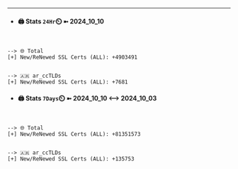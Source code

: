 

---
- #### 🖨️ **Stats** `24Hr`⏲️ ➼ 2024_10_10
```console


--> 🌐 Total
[+] New/ReNewed SSL Certs (ALL): +4903491


--> 🇦🇷 ar_ccTLDs
[+] New/ReNewed SSL Certs (ALL): +7681

```

- #### 🖨️ **Stats** `7Days`⏲️ ➼ 2024_10_10 <--> 2024_10_03
```console


--> 🌐 Total
[+] New/ReNewed SSL Certs (ALL): +81351573


--> 🇦🇷 ar_ccTLDs
[+] New/ReNewed SSL Certs (ALL): +135753

```

